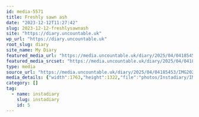```yaml
---
id: media-5571
title: Freshly sawn ash
date: "2023-12-12T11:27:42"
slug: 2023-12-12-freshlysawnash
site: "https://diary.uncountable.uk"
wp_url: "https://diary.uncountable.uk"
root_slug: diary
site_name: My Diary
featured_media_url: "https://media.uncountable.uk/diary/2025/04/04185453/IMG20231212112742.webp"
featured_media_srcset: "https://media.uncountable.uk/diary/2025/04/04185453/IMG20231212112742-300x225.webp 300w, https://media.uncountable.uk/diary/2025/04/04185453/IMG20231212112742-1024x768.webp 1024w, https://media.uncountable.uk/diary/2025/04/04185453/IMG20231212112742-150x150.webp 150w, https://media.uncountable.uk/diary/2025/04/04185453/IMG20231212112742-640x480.webp 640w, https://media.uncountable.uk/diary/2025/04/04185453/IMG20231212112742.webp 1763w"
type: media
source_url: "https://media.uncountable.uk/diary/2025/04/04185453/IMG20231212112742.webp"
media_details: {"width":1763,"height":1322,"file":"photos/Instadiary/IMG20231212112742.webp","filesize":152154,"sizes":{"medium":{"file":"IMG20231212112742-300x225.webp","width":300,"height":225,"filesize":28088,"mime_type":"image/webp","source_url":"https://media.uncountable.uk/diary/2025/04/04185453/IMG20231212112742-300x225.webp"},"large":{"file":"IMG20231212112742-1024x768.webp","width":1024,"height":768,"filesize":199298,"mime_type":"image/webp","source_url":"https://media.uncountable.uk/diary/2025/04/04185453/IMG20231212112742-1024x768.webp"},"thumbnail":{"file":"IMG20231212112742-150x150.webp","width":150,"height":150,"filesize":10322,"mime_type":"image/webp","source_url":"https://media.uncountable.uk/diary/2025/04/04185453/IMG20231212112742-150x150.webp"},"mobwidth":{"file":"IMG20231212112742-640x480.webp","width":640,"height":480,"filesize":103158,"mime_type":"image/webp","source_url":"https://media.uncountable.uk/diary/2025/04/04185453/IMG20231212112742-640x480.webp"},"full":{"file":"IMG20231212112742.webp","width":1763,"height":1322,"mime_type":"image/webp","source_url":"https://media.uncountable.uk/diary/2025/04/04185453/IMG20231212112742.webp"}},"image_meta":{"aperture":"0","credit":"","camera":"","caption":"","created_timestamp":"0","copyright":"","focal_length":"0","iso":"0","shutter_speed":"0","title":"","orientation":"0","keywords":[]}}
category: []
tag:
  - name: instadiary
    slug: instadiary
    id: 5
---
```


